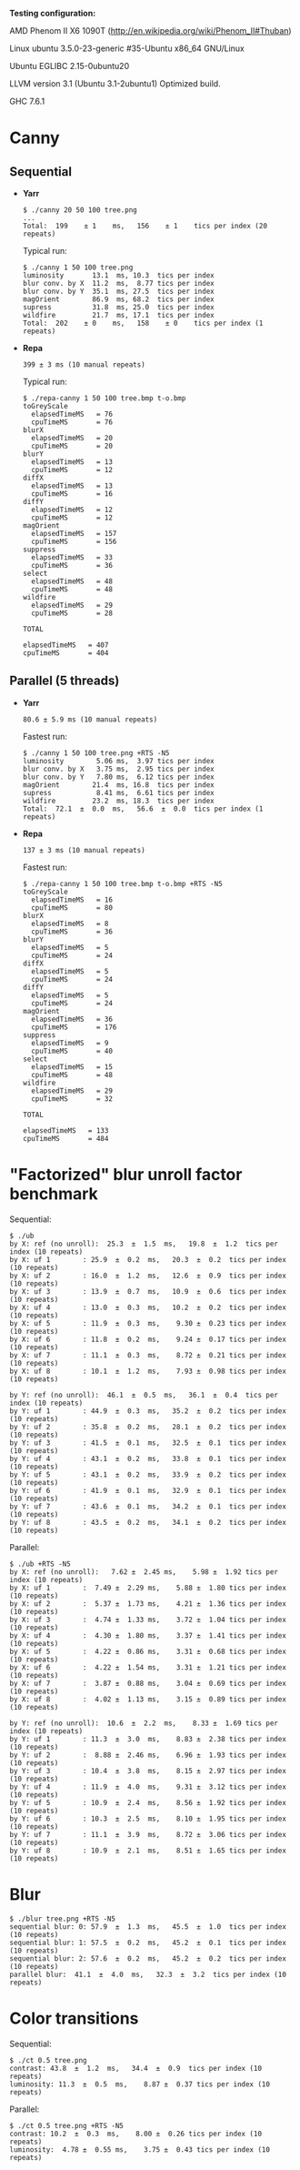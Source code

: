 **Testing configuration:**

AMD Phenom II X6 1090T (http://en.wikipedia.org/wiki/Phenom_II#Thuban)

Linux ubuntu 3.5.0-23-generic #35-Ubuntu x86_64 GNU/Linux

Ubuntu EGLIBC 2.15-0ubuntu20

LLVM version 3.1 (Ubuntu 3.1-2ubuntu1) Optimized build.

GHC 7.6.1



Canny
=====

Sequential
----------

* **Yarr**

  ```
  $ ./canny 20 50 100 tree.png 
  ...
  Total:  199    ± 1    ms,   156    ± 1    tics per index (20 repeats)
  ```

  Typical run:

  ```
  $ ./canny 1 50 100 tree.png 
  luminosity       13.1  ms, 10.3  tics per index
  blur conv. by X  11.2  ms,  8.77 tics per index
  blur conv. by Y  35.1  ms, 27.5  tics per index
  magOrient        86.9  ms, 68.2  tics per index
  supress          31.8  ms, 25.0  tics per index
  wildfire         21.7  ms, 17.1  tics per index
  Total:  202    ± 0    ms,   158    ± 0    tics per index (1 repeats)
  ```

* **Repa**

  ```399 ± 3 ms (10 manual repeats)```

  Typical run:

  ```
  $ ./repa-canny 1 50 100 tree.bmp t-o.bmp
  toGreyScale
    elapsedTimeMS   = 76
    cpuTimeMS       = 76
  blurX
    elapsedTimeMS   = 20
    cpuTimeMS       = 20
  blurY
    elapsedTimeMS   = 13
    cpuTimeMS       = 12
  diffX
    elapsedTimeMS   = 13
    cpuTimeMS       = 16
  diffY
    elapsedTimeMS   = 12
    cpuTimeMS       = 12
  magOrient
    elapsedTimeMS   = 157
    cpuTimeMS       = 156
  suppress
    elapsedTimeMS   = 33
    cpuTimeMS       = 36
  select
    elapsedTimeMS   = 48
    cpuTimeMS       = 48
  wildfire
    elapsedTimeMS   = 29
    cpuTimeMS       = 28

  TOTAL

  elapsedTimeMS   = 407
  cpuTimeMS       = 404
  ```



Parallel (5 threads)
--------------------

* **Yarr**

  ```80.6 ± 5.9 ms (10 manual repeats)```

  Fastest run:

  ```
  $ ./canny 1 50 100 tree.png +RTS -N5
  luminosity        5.06 ms,  3.97 tics per index
  blur conv. by X   3.75 ms,  2.95 tics per index
  blur conv. by Y   7.80 ms,  6.12 tics per index
  magOrient        21.4  ms, 16.8  tics per index
  supress           8.41 ms,  6.61 tics per index
  wildfire         23.2  ms, 18.3  tics per index
  Total:  72.1  ±  0.0  ms,   56.6  ±  0.0  tics per index (1 repeats)
  ```


* **Repa**

  ```137 ± 3 ms (10 manual repeats)```

  Fastest run:

  ```
  $ ./repa-canny 1 50 100 tree.bmp t-o.bmp +RTS -N5
  toGreyScale
    elapsedTimeMS   = 16
    cpuTimeMS       = 80
  blurX
    elapsedTimeMS   = 8
    cpuTimeMS       = 36
  blurY
    elapsedTimeMS   = 5
    cpuTimeMS       = 24
  diffX
    elapsedTimeMS   = 5
    cpuTimeMS       = 24
  diffY
    elapsedTimeMS   = 5
    cpuTimeMS       = 24
  magOrient
    elapsedTimeMS   = 36
    cpuTimeMS       = 176
  suppress
    elapsedTimeMS   = 9
    cpuTimeMS       = 40
  select
    elapsedTimeMS   = 15
    cpuTimeMS       = 48
  wildfire
    elapsedTimeMS   = 29
    cpuTimeMS       = 32

  TOTAL

  elapsedTimeMS   = 133
  cpuTimeMS       = 484
  ```



"Factorized" blur unroll factor benchmark
=========================================

Sequential:

```
$ ./ub
by X: ref (no unroll):  25.3  ±  1.5  ms,   19.8  ±  1.2  tics per index (10 repeats)
by X: uf 1        : 25.9  ±  0.2  ms,   20.3  ±  0.2  tics per index (10 repeats)
by X: uf 2        : 16.0  ±  1.2  ms,   12.6  ±  0.9  tics per index (10 repeats)
by X: uf 3        : 13.9  ±  0.7  ms,   10.9  ±  0.6  tics per index (10 repeats)
by X: uf 4        : 13.0  ±  0.3  ms,   10.2  ±  0.2  tics per index (10 repeats)
by X: uf 5        : 11.9  ±  0.3  ms,    9.30 ±  0.23 tics per index (10 repeats)
by X: uf 6        : 11.8  ±  0.2  ms,    9.24 ±  0.17 tics per index (10 repeats)
by X: uf 7        : 11.1  ±  0.3  ms,    8.72 ±  0.21 tics per index (10 repeats)
by X: uf 8        : 10.1  ±  1.2  ms,    7.93 ±  0.98 tics per index (10 repeats)

by Y: ref (no unroll):  46.1  ±  0.5  ms,   36.1  ±  0.4  tics per index (10 repeats)
by Y: uf 1        : 44.9  ±  0.3  ms,   35.2  ±  0.2  tics per index (10 repeats)
by Y: uf 2        : 35.8  ±  0.2  ms,   28.1  ±  0.2  tics per index (10 repeats)
by Y: uf 3        : 41.5  ±  0.1  ms,   32.5  ±  0.1  tics per index (10 repeats)
by Y: uf 4        : 43.1  ±  0.2  ms,   33.8  ±  0.1  tics per index (10 repeats)
by Y: uf 5        : 43.1  ±  0.2  ms,   33.9  ±  0.2  tics per index (10 repeats)
by Y: uf 6        : 41.9  ±  0.1  ms,   32.9  ±  0.1  tics per index (10 repeats)
by Y: uf 7        : 43.6  ±  0.1  ms,   34.2  ±  0.1  tics per index (10 repeats)
by Y: uf 8        : 43.5  ±  0.2  ms,   34.1  ±  0.2  tics per index (10 repeats)
```

Parallel:

```
$ ./ub +RTS -N5
by X: ref (no unroll):   7.62 ±  2.45 ms,    5.98 ±  1.92 tics per index (10 repeats)
by X: uf 1        :  7.49 ±  2.29 ms,    5.88 ±  1.80 tics per index (10 repeats)
by X: uf 2        :  5.37 ±  1.73 ms,    4.21 ±  1.36 tics per index (10 repeats)
by X: uf 3        :  4.74 ±  1.33 ms,    3.72 ±  1.04 tics per index (10 repeats)
by X: uf 4        :  4.30 ±  1.80 ms,    3.37 ±  1.41 tics per index (10 repeats)
by X: uf 5        :  4.22 ±  0.86 ms,    3.31 ±  0.68 tics per index (10 repeats)
by X: uf 6        :  4.22 ±  1.54 ms,    3.31 ±  1.21 tics per index (10 repeats)
by X: uf 7        :  3.87 ±  0.88 ms,    3.04 ±  0.69 tics per index (10 repeats)
by X: uf 8        :  4.02 ±  1.13 ms,    3.15 ±  0.89 tics per index (10 repeats)

by Y: ref (no unroll):  10.6  ±  2.2  ms,    8.33 ±  1.69 tics per index (10 repeats)
by Y: uf 1        : 11.3  ±  3.0  ms,    8.83 ±  2.38 tics per index (10 repeats)
by Y: uf 2        :  8.88 ±  2.46 ms,    6.96 ±  1.93 tics per index (10 repeats)
by Y: uf 3        : 10.4  ±  3.8  ms,    8.15 ±  2.97 tics per index (10 repeats)
by Y: uf 4        : 11.9  ±  4.0  ms,    9.31 ±  3.12 tics per index (10 repeats)
by Y: uf 5        : 10.9  ±  2.4  ms,    8.56 ±  1.92 tics per index (10 repeats)
by Y: uf 6        : 10.3  ±  2.5  ms,    8.10 ±  1.95 tics per index (10 repeats)
by Y: uf 7        : 11.1  ±  3.9  ms,    8.72 ±  3.06 tics per index (10 repeats)
by Y: uf 8        : 10.9  ±  2.1  ms,    8.51 ±  1.65 tics per index (10 repeats)
```



Blur
====

```
$ ./blur tree.png +RTS -N5
sequential blur: 0: 57.9  ±  1.3  ms,   45.5  ±  1.0  tics per index (10 repeats)
sequential blur: 1: 57.5  ±  0.2  ms,   45.2  ±  0.1  tics per index (10 repeats)
sequential blur: 2: 57.6  ±  0.2  ms,   45.2  ±  0.2  tics per index (10 repeats)
parallel blur:  41.1  ±  4.0  ms,   32.3  ±  3.2  tics per index (10 repeats)
```


Color transitions
=================

Sequential:

```
$ ./ct 0.5 tree.png
contrast: 43.8  ±  1.2  ms,   34.4  ±  0.9  tics per index (10 repeats)
luminosity: 11.3  ±  0.5  ms,    8.87 ±  0.37 tics per index (10 repeats)
```

Parallel:

```
$ ./ct 0.5 tree.png +RTS -N5
contrast: 10.2  ±  0.3  ms,    8.00 ±  0.26 tics per index (10 repeats)
luminosity:  4.78 ±  0.55 ms,    3.75 ±  0.43 tics per index (10 repeats)
```